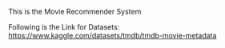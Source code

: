 This is the Movie Recommender System


Following is the Link for Datasets:
https://www.kaggle.com/datasets/tmdb/tmdb-movie-metadata
